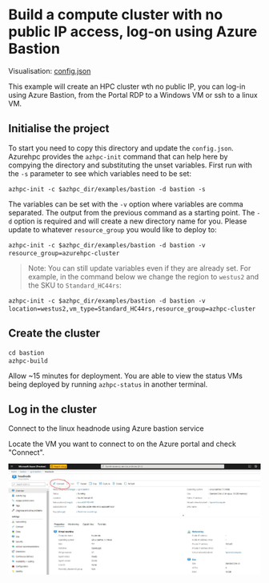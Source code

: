 # Build a compute cluster with no public IP access, log-on using Azure Bastion

Visualisation: [config.json](https://azurehpc.azureedge.net/?o=https://raw.githubusercontent.com/Azure/azurehpc/master/examples/bastion/config.json)

This example will create an HPC cluster wth no public IP, you can log-in using Azure Bastion, from the Portal RDP to a Windows VM or ssh to a linux VM.

## Initialise the project

To start you need to copy this directory and update the `config.json`.  Azurehpc provides the `azhpc-init` command that can help here by compying the directory and substituting the unset variables.  First run with the `-s` parameter to see which variables need to be set:

```
azhpc-init -c $azhpc_dir/examples/bastion -d bastion -s
```

The variables can be set with the `-v` option where variables are comma separated.  The output from the previous command as a starting point.  The `-d` option is required and will create a new directory name for you.  Please update to whatever `resource_group` you would like to deploy to:

```
azhpc-init -c $azhpc_dir/examples/bastion -d bastion -v resource_group=azurehpc-cluster
```

> Note:  You can still update variables even if they are already set.  For example, in the command below we change the region to `westus2` and the SKU to `Standard_HC44rs`:

```
azhpc-init -c $azhpc_dir/examples/bastion -d bastion -v location=westus2,vm_type=Standard_HC44rs,resource_group=azhpc-cluster
```

## Create the cluster 

```
cd bastion
azhpc-build
```

Allow ~15 minutes for deployment.  You are able to view the status VMs being deployed by running `azhpc-status` in another terminal.

## Log in the cluster

Connect to the linux headnode using Azure bastion service

Locate the VM you want to connect to on the Azure portal and check "Connect".

![Alt text](examples/bastion/images/bastion_connect.JPG?raw=true "Azure Bastion")


